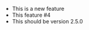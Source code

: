 - This is a new feature
- This feature #4
- This should be version 2.5.0
<!-- - This should be version 2.6.0
- This will fail
- Event bridge is not needed -->

